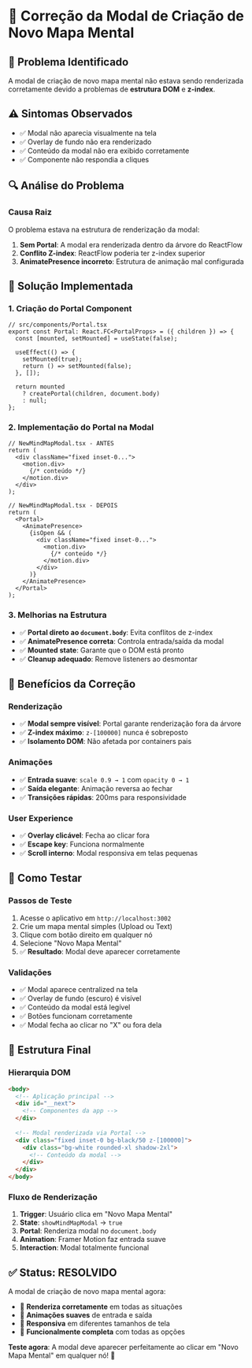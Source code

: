# 🔧 Correção da Modal de Criação de Novo Mapa Mental

## 🐛 Problema Identificado

A modal de criação de novo mapa mental não estava sendo renderizada corretamente devido a problemas de **estrutura DOM** e **z-index**.

## ⚠️ Sintomas Observados

- ✅ Modal não aparecia visualmente na tela
- ✅ Overlay de fundo não era renderizado
- ✅ Conteúdo da modal não era exibido corretamente
- ✅ Componente não respondia a cliques

## 🔍 Análise do Problema

### **Causa Raiz**
O problema estava na estrutura de renderização da modal:

1. **Sem Portal**: A modal era renderizada dentro da árvore do ReactFlow
2. **Conflito Z-index**: ReactFlow poderia ter z-index superior
3. **AnimatePresence incorreto**: Estrutura de animação mal configurada

## 🚀 Solução Implementada

### **1. Criação do Portal Component**
```tsx
// src/components/Portal.tsx
export const Portal: React.FC<PortalProps> = ({ children }) => {
  const [mounted, setMounted] = useState(false);

  useEffect(() => {
    setMounted(true);
    return () => setMounted(false);
  }, []);

  return mounted
    ? createPortal(children, document.body)
    : null;
};
```

### **2. Implementação do Portal na Modal**
```tsx
// NewMindMapModal.tsx - ANTES
return (
  <div className="fixed inset-0...">
    <motion.div>
      {/* conteúdo */}
    </motion.div>
  </div>
);

// NewMindMapModal.tsx - DEPOIS  
return (
  <Portal>
    <AnimatePresence>
      {isOpen && (
        <div className="fixed inset-0...">
          <motion.div>
            {/* conteúdo */}
          </motion.div>
        </div>
      )}
    </AnimatePresence>
  </Portal>
);
```

### **3. Melhorias na Estrutura**
- ✅ **Portal direto ao `document.body`**: Evita conflitos de z-index
- ✅ **AnimatePresence correta**: Controla entrada/saída da modal
- ✅ **Mounted state**: Garante que o DOM está pronto
- ✅ **Cleanup adequado**: Remove listeners ao desmontar

## 🎯 Benefícios da Correção

### **Renderização**
- ✅ **Modal sempre visível**: Portal garante renderização fora da árvore
- ✅ **Z-index máximo**: `z-[100000]` nunca é sobreposto
- ✅ **Isolamento DOM**: Não afetada por containers pais

### **Animações**
- ✅ **Entrada suave**: `scale 0.9 → 1` com `opacity 0 → 1`
- ✅ **Saída elegante**: Animação reversa ao fechar
- ✅ **Transições rápidas**: 200ms para responsividade

### **User Experience**
- ✅ **Overlay clicável**: Fecha ao clicar fora
- ✅ **Escape key**: Funciona normalmente
- ✅ **Scroll interno**: Modal responsiva em telas pequenas

## 🧪 Como Testar

### **Passos de Teste**
1. Acesse o aplicativo em `http://localhost:3002`
2. Crie um mapa mental simples (Upload ou Text)
3. Clique com botão direito em qualquer nó
4. Selecione "Novo Mapa Mental"
5. ✅ **Resultado**: Modal deve aparecer corretamente

### **Validações**
- ✅ Modal aparece centralized na tela
- ✅ Overlay de fundo (escuro) é visível
- ✅ Conteúdo da modal está legível
- ✅ Botões funcionam corretamente
- ✅ Modal fecha ao clicar no "X" ou fora dela

## 📝 Estrutura Final

### **Hierarquia DOM**
```html
<body>
  <!-- Aplicação principal -->
  <div id="__next">
    <!-- Componentes da app -->
  </div>
  
  <!-- Modal renderizada via Portal -->
  <div class="fixed inset-0 bg-black/50 z-[100000]">
    <div class="bg-white rounded-xl shadow-2xl">
      <!-- Conteúdo da modal -->
    </div>
  </div>
</body>
```

### **Fluxo de Renderização**
1. **Trigger**: Usuário clica em "Novo Mapa Mental"
2. **State**: `showMindMapModal` → `true`
3. **Portal**: Renderiza modal no `document.body`
4. **Animation**: Framer Motion faz entrada suave
5. **Interaction**: Modal totalmente funcional

## ✅ Status: RESOLVIDO

A modal de criação de novo mapa mental agora:
- 🎯 **Renderiza corretamente** em todas as situações
- 🎨 **Animações suaves** de entrada e saída
- 📱 **Responsiva** em diferentes tamanhos de tela
- 🔧 **Funcionalmente completa** com todas as opções

**Teste agora**: A modal deve aparecer perfeitamente ao clicar em "Novo Mapa Mental" em qualquer nó! 🚀
